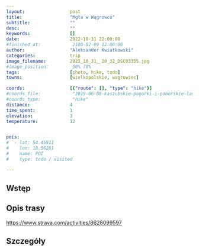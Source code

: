 ```yaml
---
layout:                 post
title:                  "Mgła w Wągrowcu"
subtitle:               ""
desc:                   ""
keywords:               []
date:                   2022-10-31 22:00:00
#finished_at:            2100-02-09 12:00:00
author:                 "Aleksander Kwiatkowski"
categories:             trip
image_filename:         2022_10_31__20_32_DSC03355.jpg
#image_position:         50% 70%
tags:                   [photo, hike, todo]
towns:                  [wielkopolskie, wagrowiec]

coords:                 [{"route": [], "type": "hike"}]
#coords_file:            "2019-06-08-kaszubskie-pagorki-i-pomorskie-lasy.json"
#coords_type:            "hike"
distance:               4
time_spent:             1
elevation:              3
temperature:            12


pois:
#  - lat: 54.45911
#    lon: 18.56281
#    name: POI
#    type: todo / visited

---
```



## Wstęp

## Opis trasy

<div class="strava-embed-placeholder" data-embed-type="activity" data-embed-id="8628099597"></div><script src="https://strava-embeds.com/embed.js"></script>

https://www.strava.com/activities/8628099597

## Szczegóły
